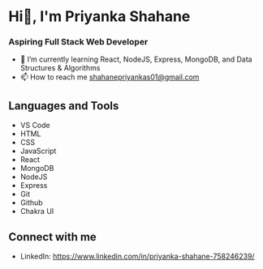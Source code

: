 # Hi👋,  I'm Priyanka Shahane
### Aspiring Full Stack Web Developer


- 🌱 I’m currently learning React, NodeJS, Express, MongoDB, and Data Structures & Algorithms
- 📫 How to reach me shahanepriyankas01@gmail.com

## Languages and Tools
- VS Code
- HTML
- CSS
- JavaScript
- React
- MongoDB
- NodeJS
- Express
- Git 
- Github
- Chakra UI

## Connect with me

- LinkedIn: https://www.linkedin.com/in/priyanka-shahane-758246239/

<!---
er-priyanka/er-priyanka is a ✨ special ✨ repository because its `README.md` (this file) appears on your GitHub profile.
You can click the Preview link to take a look at your changes.
--->
